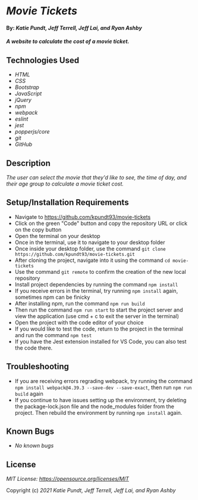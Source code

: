 # _Movie Tickets_

#### By: _**Katie Pundt, Jeff Terrell, Jeff Lai, and Ryan Ashby**_

#### _A website to calculate the cost of a movie ticket._

## Technologies Used

* _HTML_
* _CSS_
* _Bootstrap_
* _JavaScript_
* _jQuery_
* _npm_
* _webpack_
* _eslint_
* _jest_
* _popperjs/core_
* _git_
* _GitHub_

## Description

_The user can select the movie that they'd like to see, the time of day, and their age group to calculate a movie ticket cost._

## Setup/Installation Requirements

* Navigate to https://github.com/kpundt93/movie-tickets
* Click on the green "Code" button and copy the repository URL or click on the copy button
* Open the terminal on your desktop
* Once in the terminal, use it to navigate to your desktop folder
* Once inside your desktop folder, use the command `git clone https://github.com/kpundt93/movie-tickets.git`
* After cloning the project, navigate into it using the command `cd movie-tickets`
* Use the command `git remote` to confirm the creation of the new local repository
* Install project dependencies by running the command `npm install`
* If you receive errors in the terminal, try running `npm install` again, sometimes npm can be finicky
* After installing npm, run the command `npm run build`
* Then run the command `npm run start` to start the project server and view the application (use cmd + c to exit the server in the terminal)
* Open the project with the code editor of your choice
* If you would like to test the code, return to the project in the terminal and run the command `npm test`
* If you have the Jest extension installed for VS Code, you can also test the code there.

## Troubleshooting

* If you are receiving errors regrading webpack, try running the command `npm install webpack@4.39.3 --save-dev --save-exact`, then run `npm run build` again
* If you continue to have issues setting up the environment, try deleting the package-lock.json file and the node_modules folder from the project. Then rebuild the environment by running `npm install` again.

## Known Bugs

* _No known bugs_

## License
_MIT License: https://opensource.org/licenses/MIT_

Copyright (c) _2021_ _Katie Pundt, Jeff Terrell, Jeff Lai, and Ryan Ashby_